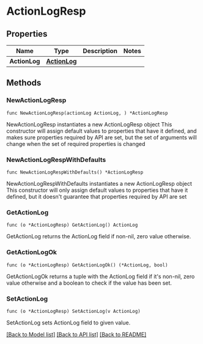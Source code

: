# ActionLogResp

## Properties

Name | Type | Description | Notes
------------ | ------------- | ------------- | -------------
**ActionLog** | [**ActionLog**](ActionLog.md) |  | 

## Methods

### NewActionLogResp

`func NewActionLogResp(actionLog ActionLog, ) *ActionLogResp`

NewActionLogResp instantiates a new ActionLogResp object
This constructor will assign default values to properties that have it defined,
and makes sure properties required by API are set, but the set of arguments
will change when the set of required properties is changed

### NewActionLogRespWithDefaults

`func NewActionLogRespWithDefaults() *ActionLogResp`

NewActionLogRespWithDefaults instantiates a new ActionLogResp object
This constructor will only assign default values to properties that have it defined,
but it doesn't guarantee that properties required by API are set

### GetActionLog

`func (o *ActionLogResp) GetActionLog() ActionLog`

GetActionLog returns the ActionLog field if non-nil, zero value otherwise.

### GetActionLogOk

`func (o *ActionLogResp) GetActionLogOk() (*ActionLog, bool)`

GetActionLogOk returns a tuple with the ActionLog field if it's non-nil, zero value otherwise
and a boolean to check if the value has been set.

### SetActionLog

`func (o *ActionLogResp) SetActionLog(v ActionLog)`

SetActionLog sets ActionLog field to given value.



[[Back to Model list]](../README.md#documentation-for-models) [[Back to API list]](../README.md#documentation-for-api-endpoints) [[Back to README]](../README.md)


